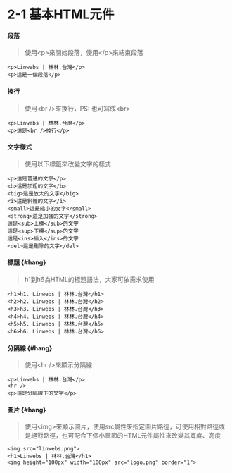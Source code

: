 # 2-1 基本HTML元件

#### 段落

> 使用&lt;p&gt;來開始段落，使用&lt;/p&gt;來結束段落

```markup
<p>Linwebs | 林林.台灣</p>
<p>這是一個段落</p>
```



#### 換行

> 使用&lt;br /&gt;來換行，PS: 也可寫成&lt;br&gt;

```markup
<p>Linwebs | 林林.台灣</p>
<p>這是<br />換行</p>
```



#### 文字樣式

> 使用以下標籤來改變文字的樣式

```markup
<p>這是普通的文字</p>
<b>這是加粗的文字</b>
<big>這是放大的文字</big>
<i>這是斜體的文字</i>
<small>這是縮小的文字</small>
<strong>這是加強的文字</strong>
這是<sub>上標</sub>的文字
這是<sup>下標</sup>的文字
這是<ins>插入</ins>的文字
<del>這是刪除的文字</del>
```

####  標題 {#hang}

> h1到h6為HTML的標題語法，大家可依需求使用

```markup
<h1>h1. Linwebs | 林林.台灣</h1>
<h2>h2. Linwebs | 林林.台灣</h2>
<h3>h3. Linwebs | 林林.台灣</h3>
<h4>h4. Linwebs | 林林.台灣</h4>
<h5>h5. Linwebs | 林林.台灣</h5>
<h6>h6. Linwebs | 林林.台灣</h6>
```

####  分隔線 {#hang}

> 使用&lt;hr /&gt;來顯示分隔線

```markup
<p>Linwebs | 林林.台灣</p>
<hr />
<p>這是分隔線下的文字</p>
```

####  圖片 {#hang}

> 使用&lt;img&gt;來顯示圖片，使用src屬性來指定圖片路徑，可使用相對路徑或是絕對路徑，也可配合下個小章節的HTML元件屬性來改變其寬度、高度

```markup
<img src="linwebs.png">
<h1>Linwebs | 林林.台灣</h1>
<img height="100px" width="100px" src="logo.png" border="1">
```



